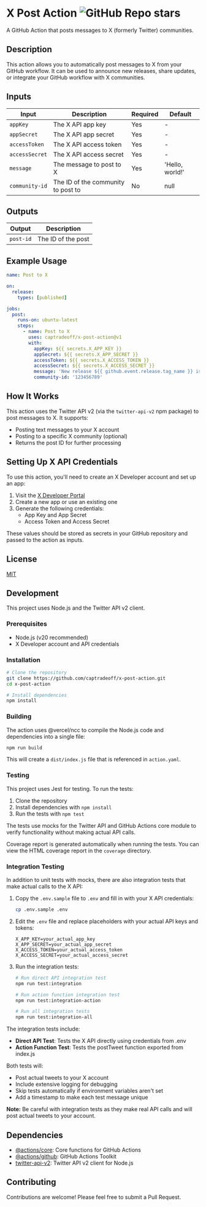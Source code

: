 # X Post Action ![GitHub Repo stars](https://img.shields.io/github/stars/captradeoff/x-post-action)

A GitHub Action that posts messages to X (formerly Twitter) communities.

## Description

This action allows you to automatically post messages to X from your GitHub workflow. It can be used to announce new releases, share updates, or integrate your GitHub workflow with X communities.

## Inputs

| Input          | Description                         | Required | Default       |
|----------------|-------------------------------------|----------|---------------|
| `appKey`       | The X API app key                   | Yes      | -             |
| `appSecret`    | The X API app secret                | Yes      | -             |
| `accessToken`  | The X API access token              | Yes      | -             |
| `accessSecret` | The X API access secret             | Yes      | -             |
| `message`      | The message to post to X            | Yes      | 'Hello, world!' |
| `community-id` | The ID of the community to post to  | No       | null          |

## Outputs

| Output    | Description         |
|-----------|---------------------|
| `post-id` | The ID of the post  |

## Example Usage

```yaml
name: Post to X

on:
  release:
    types: [published]

jobs:
  post:
    runs-on: ubuntu-latest
    steps:
      - name: Post to X
        uses: captradeoff/x-post-action@v1
        with:
          appKey: ${{ secrets.X_APP_KEY }}
          appSecret: ${{ secrets.X_APP_SECRET }}
          accessToken: ${{ secrets.X_ACCESS_TOKEN }}
          accessSecret: ${{ secrets.X_ACCESS_SECRET }}
          message: 'New release ${{ github.event.release.tag_name }} is now available!'
          community-id: '123456789'
```

## How It Works

This action uses the Twitter API v2 (via the `twitter-api-v2` npm package) to post messages to X. It supports:

- Posting text messages to your X account
- Posting to a specific X community (optional)
- Returns the post ID for further processing

## Setting Up X API Credentials

To use this action, you'll need to create an X Developer account and set up an app:

1. Visit the [X Developer Portal](https://developer.twitter.com/en/portal/dashboard)
2. Create a new app or use an existing one
3. Generate the following credentials:
   - App Key and App Secret
   - Access Token and Access Secret

These values should be stored as secrets in your GitHub repository and passed to the action as inputs.

## License

[MIT](./license)

## Development

This project uses Node.js and the Twitter API v2 client.

### Prerequisites

- Node.js (v20 recommended)
- X Developer account and API credentials

### Installation

```bash
# Clone the repository
git clone https://github.com/captradeoff/x-post-action.git
cd x-post-action

# Install dependencies
npm install
```

### Building

The action uses @vercel/ncc to compile the Node.js code and dependencies into a single file:

```bash
npm run build
```

This will create a `dist/index.js` file that is referenced in `action.yaml`.

### Testing

This project uses Jest for testing. To run the tests:

1. Clone the repository
2. Install dependencies with `npm install`
3. Run the tests with `npm test`

The tests use mocks for the Twitter API and GitHub Actions core module to verify functionality without making actual API calls.

Coverage report is generated automatically when running the tests. You can view the HTML coverage report in the `coverage` directory.

### Integration Testing

In addition to unit tests with mocks, there are also integration tests that make actual calls to the X API:

1. Copy the `.env.sample` file to `.env` and fill in with your X API credentials:
   ```bash
   cp .env.sample .env
   ```

2. Edit the `.env` file and replace placeholders with your actual API keys and tokens:
   ```
   X_APP_KEY=your_actual_app_key
   X_APP_SECRET=your_actual_app_secret
   X_ACCESS_TOKEN=your_actual_access_token
   X_ACCESS_SECRET=your_actual_access_secret
   ```

3. Run the integration tests:
   ```bash
   # Run direct API integration test
   npm run test:integration
   
   # Run action function integration test
   npm run test:integration-action
   
   # Run all integration tests
   npm run test:integration-all
   ```

The integration tests include:

- **Direct API Test**: Tests the X API directly using credentials from .env
- **Action Function Test**: Tests the postTweet function exported from index.js

Both tests will:
- Post actual tweets to your X account
- Include extensive logging for debugging
- Skip tests automatically if environment variables aren't set
- Add a timestamp to make each test message unique

**Note:** Be careful with integration tests as they make real API calls and will post actual tweets to your account.

## Dependencies

- [@actions/core](https://github.com/actions/toolkit/tree/main/packages/core): Core functions for GitHub Actions
- [@actions/github](https://github.com/actions/toolkit/tree/main/packages/github): GitHub Actions Toolkit
- [twitter-api-v2](https://github.com/PLhery/node-twitter-api-v2): Twitter API v2 client for Node.js

## Contributing

Contributions are welcome! Please feel free to submit a Pull Request.
